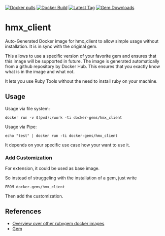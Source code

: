 [![Docker pulls](https://img.shields.io/docker/pulls/rubygem/hmx_client.svg)](https://hub.docker.com/r/rubygem/hmx_client/)
[![Docker Build](https://img.shields.io/docker/automated/rubygem/hmx_client.svg)](https://hub.docker.com/r/rubygem/hmx_client/)
[![Latest Tag](https://img.shields.io/github/tag/docker-rubygem/hmx_client.svg)](https://hub.docker.com/r/rubygem/hmx_client/)
[![Gem Downloads](https://img.shields.io/gem/dt/hmx_client.svg)](https://rubygems.org/gems/hmx_client/)
# hmx_client

Auto-Generated Docker image for hmx_client to allow simple usage without installation.
It is in sync with the original gem.

This allows to use a specific version of your favorite gem and ensures that this image will be supported in future.
The image is generated automatically from a github repository by Docker Hub.
This ensures that you exactly know what is in the image and what not.

It lets you use Ruby Tools without the need to install ruby on your machine.

## Usage

Usage via file system:

`docker run -v $(pwd):/work -ti docker-gems/hmx_client`

Usage via Pipe:

`echo "test" | docker run -ti docker-gems/hmx_client`

It depends on your specific use case how your want to use it.

### Add Customization

For extension, it could be used as base image.

So instead of struggeling with the installation of a gem, just write

`FROM docker-gems/hmx_client`

Then add the customization.

## References

 - [Overview over other rubygem docker images](https://github.com/thinkbot/docker-rubygem)
 - [Gem](https://rubygems.org/gems/hmx_client/)

